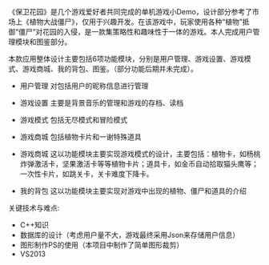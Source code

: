 《保卫花园》是几个游戏爱好者共同完成的单机游戏小Demo，设计部分参考了市场上《植物大战僵尸》，仅用于兴趣开发。在该游戏中，玩家使用各种“植物”抵御“僵尸”对花园的入侵，是一款集策略性和趣味性于一体的游戏。本人完成用户管理模块和图鉴部分。

本款应用整体设计主要包括6项功能模块，分别是用户管理、游戏设置、游戏模式、游戏商城、我的背包、图鉴。（部分功能后期并未完成）。

+ 用户管理
	对包括用户的昵称信息进行管理
+ 游戏设置
	主要是背景音乐的管理和游戏的存档、读档
+ 游戏模式
	包括无尽模式和冒险模式
+ 游戏商城
	包括植物卡片和一谢特殊道具

+ 游戏商城
	这以功能模块主要实现游戏模式的设计，主要包括：植物卡，如杨桃炸弹激活卡，坚果激活卡等等植物卡片；道具卡，如金币自动拾取猫头鹰等；一次性卡片，如跳关卡，关卡难度下降卡。

+ 我的背包
	这以功能模块主要实现对游戏中出现的植物、僵尸和道具的介绍

关键技术与难点:
+ C++知识
+  数据库的设计（考虑用户量不大，游戏最终采用Json来存储用户信息）
+ 图形制作PS的使用（本项目中制作了简单图形裁剪）
+ VS2013



